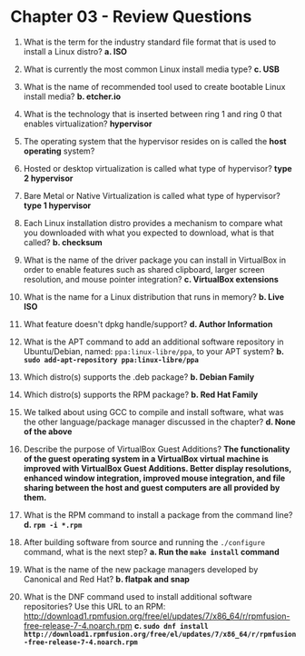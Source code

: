 # Chapter 03 - Review Questions

1) What is the term for the industry standard file format that is used to install a Linux distro?
  __a. ISO__
2) What is currently the most common Linux install media type?
  __c. USB__ 
3) What is the name of recommended tool used to create bootable Linux install media?
  __b. etcher.io__
4) What is the technology that is inserted between ring 1 and ring 0 that enables virtualization?
 __hypervisor__
5) The operating system that the hypervisor resides on is called the **host operating** system?

6) Hosted or desktop virtualization is called what type of hypervisor?
__type 2 hypervisor__

7) Bare Metal or Native Virtualization is called what type of hypervisor?
__type 1 hypervisor__

8) Each Linux installation distro provides a mechanism to compare what you downloaded with what you expected to download, what is that called?
  __b. checksum__
  
9) What is the name of the driver package you can install in VirtualBox in order to enable features such as shared clipboard, larger screen resolution, and mouse pointer integration?
  __c. VirtualBox extensions__
10) What is the name for a Linux distribution that runs in memory?
  __b. Live ISO__
11) What feature doesn't dpkg handle/support?
  __d. Author Information__
12) What is the APT command to add an additional software repository in Ubuntu/Debian, named: `ppa:linux-libre/ppa`, to your APT system?
  __b. `sudo add-apt-repository ppa:linux-libre/ppa`__
   
13) Which distro(s) supports the .deb package?
  __b. Debian Family__
14) Which distro(s) supports the RPM package?
  __b. Red Hat Family__
15) We talked about using GCC to compile and install software, what was the other language/package manager discussed in the chapter?
  __d. None of the above__

16) Describe the purpose of VirtualBox Guest Additions?
__The functionality of the guest operating system in a VirtualBox virtual machine is improved with VirtualBox Guest Additions. Better display resolutions, enhanced window integration, improved mouse integration, and file sharing between the host and guest computers are all provided by them.__

17) What is the RPM command to install a package from the command line?
  __d. `rpm -i *.rpm`__

18) After building software from source and running the ```./configure``` command, what is the next step?
  __a. Run the ```make install``` command__

19) What is the name of the new package managers developed by Canonical and Red Hat?
  __b.  flatpak and snap__

20) What is the DNF command used to install additional software repositories? Use this URL to an RPM: http://download1.rpmfusion.org/free/el/updates/7/x86_64/r/rpmfusion-free-release-7-4.noarch.rpm
  __c. `sudo dnf install http://download1.rpmfusion.org/free/el/updates/7/x86_64/r/rpmfusion-free-release-7-4.noarch.rpm`__
 